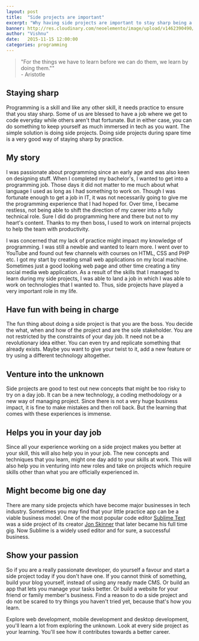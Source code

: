 ```yaml
---
layout: post
title:  "Side projects are important"
excerpt: "Why having side projects are important to stay sharp being a developer."
banner: http://res.cloudinary.com/neoelemento/image/upload/v1462390490/blog/sideproj-min.jpg
author: "Vishnu"
date:   2015-11-15 12:00:00
categories: programming
---
```

> "For the things we have to learn before we can do them, we learn by doing them.""
<br >- Aristotle

## Staying sharp
Programming is a skill and like any other skill, it needs practice to ensure that you stay sharp. Some of us are blessed to have a job where we get to code everyday while others aren't that fortunate. But in either case, you can do something to keep yourself as much immersed in tech as you want. The simple solution is doing side projects. Doing side projects during spare time is a very good way of staying sharp by practice.

## My story
I was passionate about programming since an early age and was also keen on designing stuff. When I completed my bachelor's, I wanted to get into a programming job. Those days it did not matter to me much about what language I used as long as I had something to work on. Though I was fortunate enough to get a job in IT, it was not necessarily going to give me the programming experience that I had hoped for. Over time, I became restless, not being able to shift the direction of my career into a fully technical role. Sure I did do programming here and there but not to my heart's content. Thanks to my then boss, I used to work on internal projects to help the team with productivity.

I was concerned that my lack of practice might impact my knowledge of programming. I was still a newbie and wanted to learn more. I went over to YouTube and found out few channels with courses on HTML, CSS and PHP etc. I got my start by creating small web applications on my local machine. Sometimes just a good looking web page and other time creating a tiny social media web application. As a result of the skills that I managed to learn during my side projects, I was able to land a job in which I was able to work on technologies that I wanted to. Thus, side projects have played a very important role in my life.

## Have fun with being in charge
The fun thing about doing a side project is that you are the boss. You decide the what, when and how of the project and are the sole stakeholder. You are not restricted by the constraints of your day job. It need not be a revolutionary idea either. You can even try and replicate something that already exists. Maybe you want to give your twist to it, add a new feature or try using a different technology altogether.

## Venture into the unknown
Side projects are good to test out new concepts that might be too risky to try on a day job. It can be a new technology, a coding methodology or a new way of managing project. Since there is not a very huge business impact, it is fine to make mistakes and then roll back. But the learning that comes with these experiences is immense.

## Helps you in your day job
Since all your experience working on a side project makes you better at your skill, this will also help you in your job. The new concepts and techniques that you learn, might one day add to your skills at work. This will also help you in venturing into new roles and take on projects which require skills other than what you are officially experienced in.

## Might become big one day
There are many side projects which have become major businesses in tech industry. Sometimes you may find that your little practice app can be a viable business model. One of the most popular code editor [Sublime Text](http://sublimetext.com) was a side project of its creator [Jon Skinner](http://www.sublimetext.com/blog/articles/introduction) that later became his full time gig. Now Sublime is a widely used editor and for sure, a successful business.

## Show your passion
So if you are a really passionate developer, do yourself a favour and start a side project today if you don't have one. If you cannot think of something, build your blog yourself, instead of using any ready made CMS. Or build an app that lets you manage your tasks better. Or build a website for your friend or family member's business. Find a reason to do a side project and do not be scared to try things you haven't tried yet, because that's how you learn.

Explore web development, mobile development and desktop development, you'll learn a lot from exploring the unknown. Look at every side project as your learning. You'll see how it contributes towards a better career.
